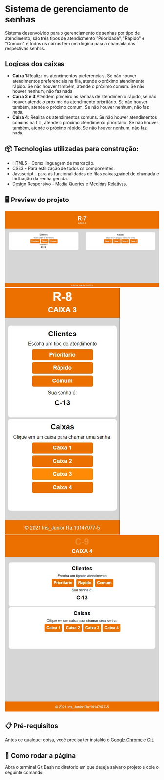 
# Sistema de gerenciamento de senhas 
Sistema desenvolvido para o gerenciamento de senhas por tipo de atendimento, são três tipos de atendiomento "Prioridade", "Rapido" e "Comum" e todos os caixas tem uma logica para a chamada das respectivas senhas.

## Logicas dos caixas
- __Caixa 1__:Realiza os atendimentos preferenciais. Se não houver atendimentos preferenciais na fila, atende o próximo atendimento rápido. Se não houver também, atende o próximo comum. Se não houver nenhum, não faz nada
- __Caixa 2 e 3__:Atendem primeiro as senhas de atendimento rápido, se não houver atende o próximo da atendimento prioritário. Se não houver também, atende o próximo comum. Se não houver nenhum, não faz nada.
- __Caixa 4__: Realiza os atendimentos comuns. Se não houver atendimentos comuns na fila, atende o próximo atendimento prioritário. Se não houver também, atende o próximo rápido. Se não houver nenhum, não faz nada.


## 📦 Tecnologias utilizadas para construção:

- HTML5 -  Como linguagem de marcação.
- CSS3  -  Para estilização de todos os componentes.  
- Javascript - para as funcionalidades de filas,caixas,painel de chamada e indicação da senha gerada.
- Design Responsivo - Media Queries e Medidas Relativas.

## 🖥 Preview do projeto 

![](./img/desktop.jpg)
![](./img/mobile.jpg)
![](./img/tablet.jpg)

## 📋 Pré-requisitos

Antes de qualquer coisa, você precisa ter instaldo o [Google Chrome](https://www.google.com/intl/pt-BR/chrome) e [Git](https://git-scm.com/downloads). 

## 🔧 Como rodar a página

Abra o terminal Git Bash no diretorio em que deseja salvar o projeto e cole o seguinte comando:
 
```

```
